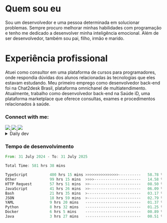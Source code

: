 # Quem sou eu
Sou um desenvolvedor e uma pessoa determinada em solucionar problemas. Sempre procuro melhorar minhas habilidades com programação e tenho me dedicado a desenvolver minha inteligência emocional. Além de ser desenvolvedor, também sou pai, filho, irmão e marido.

# Experiência profissional
Atuei como consultor em uma plataforma de cursos para programadores, onde respondia dúvidas dos alunos relacionadas às tecnologias que eles estavam estudando.
Meu primeiro emprego como desenvolvedor back-end foi na Chat2desk Brasil, plataforma omnichanel de multiatendimento.
Atualmente, trabalho como desenvolvedor back-end na Saúde iD, uma plataforma marketplace que oferece consultas, exames e procedimentos relacionados à saúde.

### Connect with me:
<a href="https://www.linkedin.com/in/theusmoreira" target="_blank" >
<img src="https://img.shields.io/badge/linkedin-%230077B5.svg?&style=for-the-badge&logo=linkedin&logoColor=white ">
</a>
<a href="https://www.instagram.com/matheus.s.moreira/" target="_blank">
<img src="https://img.shields.io/badge/instagram-%23E4405F.svg?&style=for-the-badge&logo=instagram&logoColor=white">
</a>
<a href="mailto:matheussm301@gmail.com"  target="_blank">
<img src="https://img.shields.io/badge/gmail-%23E4405F.svg?&style=for-the-badge&logo=gmail&logoColor=white">
</a>


<details>
  <summary>Daily dev </summary>
<p>
  <a href="https://app.daily.dev/matheussantos"><img src="https://github.com/matheus-santos-moreira/matheus-santos-moreira/blob/master/devcard.svg" width="200" alt="Matheus Santos's Dev Card"/></a>
 </p>
</details>

<h3>Tempo de desenvolvimento</h3>

<!--START_SECTION:waka-->

```rust
From: 31 July 2024 - To: 31 July 2025

Total Time: 581 hrs 38 mins

TypeScript          400 hrs 15 mins >>>>>>>>>>>>>>>----------   58.78 %
Other               99 hrs 15 mins  >>>>---------------------   14.58 %
HTTP Request        57 hrs 51 mins  >>-----------------------   08.50 %
JavaScript          41 hrs 26 mins  >>-----------------------   06.09 %
Bash                21 hrs 35 mins  >------------------------   03.17 %
JSON                18 hrs 59 mins  >------------------------   02.79 %
YAML                9 hrs 20 mins   -------------------------   01.37 %
Python              8 hrs 32 mins   -------------------------   01.25 %
Docker              6 hrs 5 mins    -------------------------   00.89 %
Java                3 hrs 27 mins   -------------------------   00.51 %
```

<!--END_SECTION:waka-->
